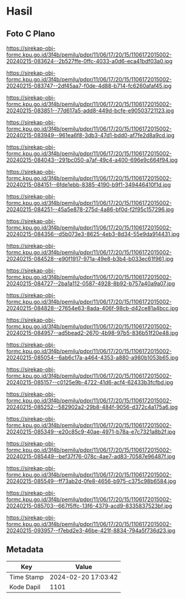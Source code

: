 # Hasil

## Foto C Plano

https://sirekap-obj-formc.kpu.go.id/3f4b/pemilu/pdpr/11/06/17/20/15/1106172015002-20240215-083624--2b527ffe-0ffc-4033-a0d6-eca41bdf03a0.jpg

https://sirekap-obj-formc.kpu.go.id/3f4b/pemilu/pdpr/11/06/17/20/15/1106172015002-20240215-083747--2df45aa7-f0de-4d88-b714-fc6260afaf45.jpg

https://sirekap-obj-formc.kpu.go.id/3f4b/pemilu/pdpr/11/06/17/20/15/1106172015002-20240215-083851--77d617a5-add8-449d-bcfe-e90503721123.jpg

https://sirekap-obj-formc.kpu.go.id/3f4b/pemilu/pdpr/11/06/17/20/15/1106172015002-20240215-083949--961ea6f8-3db3-47d1-bdd0-af7fe2d8a9cd.jpg

https://sirekap-obj-formc.kpu.go.id/3f4b/pemilu/pdpr/11/06/17/20/15/1106172015002-20240215-084043--291bc050-a7af-49c4-a400-696e9c664f94.jpg

https://sirekap-obj-formc.kpu.go.id/3f4b/pemilu/pdpr/11/06/17/20/15/1106172015002-20240215-084151--6fde1ebb-8385-4190-b9f1-349446410f1d.jpg

https://sirekap-obj-formc.kpu.go.id/3f4b/pemilu/pdpr/11/06/17/20/15/1106172015002-20240215-084251--45a5e878-275d-4a86-bf0d-f2f95c157296.jpg

https://sirekap-obj-formc.kpu.go.id/3f4b/pemilu/pdpr/11/06/17/20/15/1106172015002-20240215-084356--d5b073e3-8625-4eb3-8d34-55e9da914431.jpg

https://sirekap-obj-formc.kpu.go.id/3f4b/pemilu/pdpr/11/06/17/20/15/1106172015002-20240215-084528--e90f1917-971a-49e8-b3b4-b033ec61f961.jpg

https://sirekap-obj-formc.kpu.go.id/3f4b/pemilu/pdpr/11/06/17/20/15/1106172015002-20240215-084727--2ba1a112-0587-4928-8b92-b757a40a9a07.jpg

https://sirekap-obj-formc.kpu.go.id/3f4b/pemilu/pdpr/11/06/17/20/15/1106172015002-20240215-084828--27654e63-8ada-406f-98cb-d42ce81a4bcc.jpg

https://sirekap-obj-formc.kpu.go.id/3f4b/pemilu/pdpr/11/06/17/20/15/1106172015002-20240215-084957--ad5bead2-2670-4b98-97b5-836b51f20e48.jpg

https://sirekap-obj-formc.kpu.go.id/3f4b/pemilu/pdpr/11/06/17/20/15/1106172015002-20240215-085054--6ab6c17a-a464-4353-a880-a980b1053b65.jpg

https://sirekap-obj-formc.kpu.go.id/3f4b/pemilu/pdpr/11/06/17/20/15/1106172015002-20240215-085157--c0125e9b-4722-41d6-acf4-62433b3fcfbd.jpg

https://sirekap-obj-formc.kpu.go.id/3f4b/pemilu/pdpr/11/06/17/20/15/1106172015002-20240215-085252--582902a2-29b8-484f-9056-d372c4a175a6.jpg

https://sirekap-obj-formc.kpu.go.id/3f4b/pemilu/pdpr/11/06/17/20/15/1106172015002-20240215-085349--e20c85c9-40ae-4971-b78a-e7c7321a8b2f.jpg

https://sirekap-obj-formc.kpu.go.id/3f4b/pemilu/pdpr/11/06/17/20/15/1106172015002-20240215-085449--bef37f76-078c-4ae7-ad83-70587e96487f.jpg

https://sirekap-obj-formc.kpu.go.id/3f4b/pemilu/pdpr/11/06/17/20/15/1106172015002-20240215-085549--ff73ab2d-0fe8-4656-b975-c375c98b6584.jpg

https://sirekap-obj-formc.kpu.go.id/3f4b/pemilu/pdpr/11/06/17/20/15/1106172015002-20240215-085703--667f5ffc-13f6-4379-acd9-8335837523bf.jpg

https://sirekap-obj-formc.kpu.go.id/3f4b/pemilu/pdpr/11/06/17/20/15/1106172015002-20240215-093957--f7ebd2e3-46be-421f-8834-794a5f736d23.jpg


## Metadata

| Key        | Value               |
| ---------- | ------------------- |
| Time Stamp | 2024-02-20 17:03:42 |
| Kode Dapil | 1101                |




